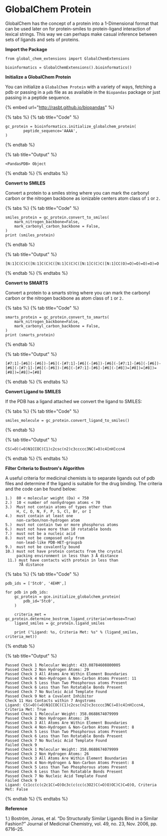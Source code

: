 # GlobalChem Protein

GlobalChem has the concept of a protein into a 1-Dimensional format that can be used later on for protein-smiles to protein-ligand interaction of lexical strings. This way we can perhaps make casual inference between sets of ligands and sets of proteins.&#x20;

**Import the Package**

```
from global_chem_extensions import GlobalChemExtensions

bioinformatics = GlobalChemExtensions().bioinformatics()
```

**Initialize a GlobalChem Protein**

You can initialize a `GlobalChem Protein` with a variety of ways, fetching a pdb  or passing in a `pdb` file as as available in the `Biopandas` package or just passing in a peptide sequence.&#x20;

{% embed url="http://rasbt.github.io/biopandas" %}

{% tabs %}
{% tab title="Code" %}
```
gc_protein = bioinformatics.initialize_globalchem_protein(
        peptide_sequence='AAAA',
)
```
{% endtab %}

{% tab title="Output" %}
```
<PandasPDB> Object
```
{% endtab %}
{% endtabs %}

**Convert to SMILES**

Convert a protein to a smiles string where you can mark the carbonyl carbon or the nitrogen backbone as ionizable centers atom class of `1` or `2.`

{% tabs %}
{% tab title="Code" %}
```
smiles_protein = gc_protein.convert_to_smiles(
    mark_nitrogen_backbone=False,
    mark_carbonyl_carbon_backbone = False,
)
print (smiles_protein)
```
{% endtab %}

{% tab title="Output" %}
```
[N:1]C(C)C([N:1]C(C)C([N:1]C(C)C([N:1]C(C)C([N:1]CC(O)=O)=O)=O)=O)=O
```
{% endtab %}
{% endtabs %}

**Convert to SMARTS**

Convert a protein to a smarts string where you can mark the carbonyl carbon or the nitrogen backbone as atom class of `1` or `2.`

{% tabs %}
{% tab title="Code" %}
```
smarts_protein = gc_protein.convert_to_smarts(
    mark_nitrogen_backbone=False,
    mark_carbonyl_carbon_backbone = False,
)
print (smarts_protein)
```
{% endtab %}

{% tab title="Output" %}
```
[#7:1]-[#6](-[#6])-[#6](-[#7:1]-[#6](-[#6])-[#6](-[#7:1]-[#6](-[#6])-[#6](-[#7:1]-[#6](-[#6])-[#6](-[#7:1]-[#6]-[#6](-[#8])=[#8])=[#8])=[#8])=[#8])=[#8]
```
{% endtab %}
{% endtabs %}

**Convert Ligand to SMILES**

If the PDB has a ligand attached we convert the ligand to SMILES:

{% tabs %}
{% tab title="Code" %}
```
smiles_molecule = gc_protein.convert_ligand_to_smiles()
```
{% endtab %}

{% tab title="Output" %}
```
CS(=O)(=O)N1CCOC(C1)c2csc(n2)c3ccccc3NC(=O)c4[nH]ccn4
```
{% endtab %}
{% endtabs %}

**Filter Criteria to Bostrom's Algorithm**

A useful criteria for medicinal chemists is to separate ligands out of pdb files and determine if the ligand is suitable for the drug binding. The criteria and the code can be found below:

```
1.)  80 < molecular weight (Da) < 750
2.)  10 < number of nonhydrogen atoms < 70
3.)  Must not contain atoms of types other than
     H, C, O, N, F, P, S, Cl, Br, or I
4.)  must contain at least one
     non-carbon/non-hydrogen atom
5.)  must not contain two or more phosphorus atoms
6.)  must not have more than 10 rotatable bonds
7.)  must not be a nucleic acid
8.)  must not be composed only from
     non-lead-like PDB-HET-groupsb
9.)  must not be covalently bound
10.) must not have protein contacts from the crystal
     packing environment in less than 3 Å distance
 11.) must have contacts with protein in less than
      7Å distance
```

{% tabs %}
{% tab title="Code" %}
```
pdb_ids = ['5tc0', '4EHM',]

for pdb in pdb_ids:
    gc_protein = gce.initialize_globalchem_protein(
        pdb_id='5tc0',
    )

    criteria_met = gc_protein.determine_bostrom_ligand_criteria(verbose=True)
    ligand_smiles = gc_protein.ligand_smiles

    print ("Ligand: %s, Criteria Met: %s" % (ligand_smiles, criteria_met))
```
{% endtab %}

{% tab title="Output" %}
```
Passed Check 1 Molecular Weight: 433.08784608800005 
Passed Check 2 Non Hydrogen Atoms: 29 
Passed Check 3 All Atoms Are Within Element Boundaries
Passed Check 4 Non-Hydrogen & Non-Carbon Atoms Present: 11
Passed Check 5 Less than Two Phosphorous atoms Present
Passed Check 6 Less than Ten Rotatable Bonds Present
Passed Check 7 No Nucleic Acid Template Found
Passed Check 9 Not a Covalent Inhibitor
Check 11 Has Contacts within 7 Angstroms
Ligand: CS(=O)(=O)N1CCOC(C1)c2csc(n2)c3ccccc3NC(=O)c4[nH]ccn4, Criteria Met: True
Passed Check 1 Molecular Weight: 358.0688674079999 
Passed Check 2 Non Hydrogen Atoms: 26 
Passed Check 3 All Atoms Are Within Element Boundaries
Passed Check 4 Non-Hydrogen & Non-Carbon Atoms Present: 8
Passed Check 5 Less than Two Phosphorous atoms Present
Passed Check 6 Less than Ten Rotatable Bonds Present
Passed Check 7 No Nucleic Acid Template Found
Failed Check 9
Passed Check 1 Molecular Weight: 358.0688674079999 
Passed Check 2 Non Hydrogen Atoms: 26 
Passed Check 3 All Atoms Are Within Element Boundaries
Passed Check 4 Non-Hydrogen & Non-Carbon Atoms Present: 8
Passed Check 5 Less than Two Phosphorous atoms Present
Passed Check 6 Less than Ten Rotatable Bonds Present
Passed Check 7 No Nucleic Acid Template Found
Failed Check 9
Ligand: Cc1cc(c(c2c1C(=O)Oc3c(c(cc(c3O2)C(=O)O)OC)C)C=O)O, Criteria Met: False
```
{% endtab %}
{% endtabs %}

**Reference**

1.) Boström, Jonas, et al. “Do Structurally Similar Ligands Bind in a Similar Fashion?” Journal of Medicinal Chemistry, vol. 49, no. 23, Nov. 2006, pp. 6716–25.

